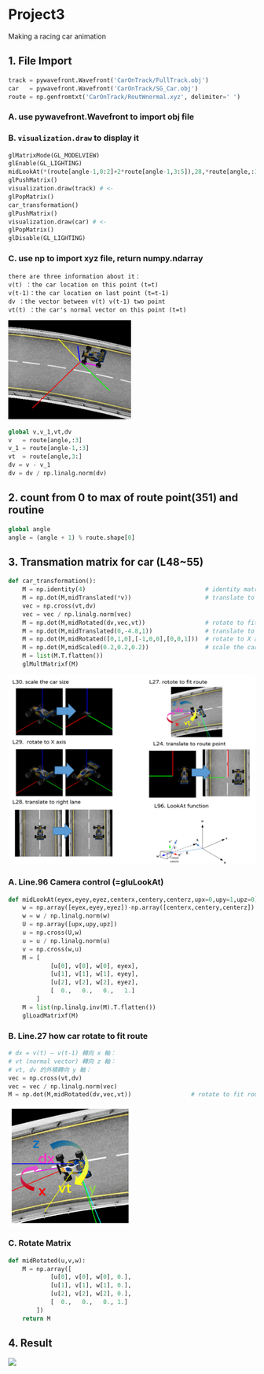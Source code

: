 # Project3
Making a racing car animation

## 1. File Import
```python
track = pywavefront.Wavefront('CarOnTrack/FullTrack.obj')
car   = pywavefront.Wavefront('CarOnTrack/SG_Car.obj')
route = np.genfromtxt('CarOnTrack/RoutWnormal.xyz', delimiter=' ')
```
### A. use pywavefront.Wavefront to import obj file
### B. `visualization.draw` to display it
```python
glMatrixMode(GL_MODELVIEW)
glEnable(GL_LIGHTING)       
midLookAt(*(route[angle-1,0:2]+2*route[angle-1,3:5]),28,*route[angle,:3],0,0,1)
glPushMatrix() 
visualization.draw(track) # <-
glPopMatrix()
car_transformation()
glPushMatrix()
visualization.draw(car) # <-
glPopMatrix()
glDisable(GL_LIGHTING)
```
### C. use np to import xyz file, return numpy.ndarray
```
there are three information about it：
v(t) ：the car location on this point (t=t)
v(t-1)：the car location on last point (t=t-1)
dv ：the vector between v(t) v(t-1) two point
vt(t) ：the car's normal vector on this point (t=t)
```
<img src="image/img1.png" width=250><br>
```python
global v,v_1,vt,dv
v   = route[angle,:3]
v_1 = route[angle-1,:3]
vt  = route[angle,3:]
dv = v - v_1
dv = dv / np.linalg.norm(dv)
```
## 2. count from 0 to max of route point(351) and routine
```python
global angle
angle = (angle + 1) % route.shape[0]
```
## 3. Transmation matrix for car (L48~55)
```python
def car_transformation():
    M = np.identity(4)									# identity matrix I
    M = np.dot(M,midTranslated(*v))						# translate to route point
    vec = np.cross(vt,dv)
    vec = vec / np.linalg.norm(vec)
    M = np.dot(M,midRotated(dv,vec,vt))					# rotate to fit route
    M = np.dot(M,midTranslated(0,-4.8,1))				# translate to right lane
    M = np.dot(M,midRotated([0,1,0],[-1,0,0],[0,0,1]))	# rotate to X axis 
    M = np.dot(M,midScaled(0.2,0.2,0.2))				# scale the car size
    M = list(M.T.flatten())
    glMultMatrixf(M)
```
<img src="image/img2.png" width=600><br>

### A. Line.96 Camera control (=gluLookAt)
```python
def midLookAt(eyex,eyey,eyez,centerx,centery,centerz,upx=0,upy=1,upz=0):
	w = np.array([eyex,eyey,eyez])-np.array([centerx,centery,centerz])
	w = w / np.linalg.norm(w)
	U = np.array([upx,upy,upz])
	u = np.cross(U,w)	
	u = u / np.linalg.norm(u)
	v = np.cross(w,u)
	M = [ 
			[u[0], v[0], w[0], eyex],
			[u[1], v[1], w[1], eyey], 
			[u[2], v[2], w[2], eyez],
			[  0.,   0.,   0.,   1.]
		]	
	M = list(np.linalg.inv(M).T.flatten())
	glLoadMatrixf(M)
```

### B. Line.27 how car rotate to fit route
```python
# dx = v(t) – v(t-1) 轉向 x 軸：
# vt (normal vector) 轉向 z 軸：
# vt, dv 的外積轉向 y 軸：
vec = np.cross(vt,dv)
vec = vec / np.linalg.norm(vec)
M = np.dot(M,midRotated(dv,vec,vt))					# rotate to fit route
```
<img src="image/img3.png" width=250><br>

### C. Rotate Matrix
```python
def midRotated(u,v,w):
	M = np.array([  
			[u[0], v[0], w[0], 0.],
			[u[1], v[1], w[1], 0.], 
			[u[2], v[2], w[2], 0.],
			[  0.,   0.,   0., 1.]
		])
	return M
```



## 4. Result
<img src="image/car.gif" width=600><br>
